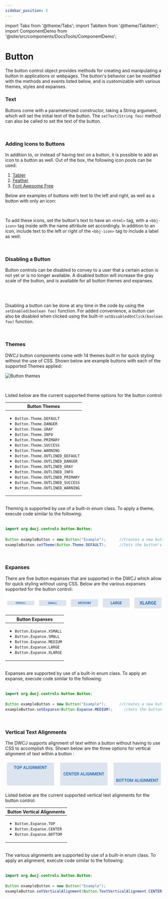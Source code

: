 ```yaml
---
sidebar_position: 5
---
```


import Tabs from '@theme/Tabs';
import TabItem from '@theme/TabItem';
import ComponentDemo from '@site/src/components/DocsTools/ComponentDemo';


# Button

The button control object provides methods for creating and manipulating a button in applications
or webpages. The button's behavior can be modified with the methods and events listed below, and is customizable with various themes, styles and expanses.

### Text

Buttons come with a parameterized constructor, taking a String argument, which will set the initial text of the button. The ```setText(String foo)``` method can also be called to set the text of the button.  

<br />

### Adding Icons to Buttons

In addition to, or instead of having text on a button, it is possible to add an icon to a button as well. Out of the box, the following icon pools can be used:

<ol>
    <li><a href='https://tabler-icons.io/'> Tabler </a></li>
    <li><a href='https://feathericons.com/'> Feather </a></li>
    <li><a href='https://fontawesome.com/'> Font Awesome Free </a></li>
</ol>

Below are examples of buttons with text to the left and right, as well as a button with only an icon:

<ComponentDemo 
path='/demos/button-demos/icon-demo.html' 
showCSS='true' 
javaHighlight='{19-24}'
/>


<!-- ![Adding icons to buttons](./_images/button/button_icons.jpg) d -->
<br />

To add these icons, set the button's text to have an `<html>` tag, with a `<bbj-icon>` tag inside with the name attribute set accordingly. In addition to an icon, include text to the left or right of the `<bbj-icon>` tag to include a label as well:

<!-- ```java
 Button b1 = new Button ("<html><bbj-icon name=\"alien\"></bbj-icon> Icon Left</html>");
 Button b2 = new Button ("<html>Icon Right <bbj-icon name=\"alien\"></bbj-icon></html>");
 Button b3 = new Button ("<html><bbj-icon name=\"alien\"></bbj-icon></html>");
``` -->


<br />

### Disabling a Button

Button controls can be disabled to convey to a user that a certain action is not yet or is no longer available. A disabled button will increase the gray scale of the button, and is available for 
all button themes and expanses. <br/><br/>

<!-- <iframe 
loading="lazy"
src='https://hot.bbx.kitchen/webapp/controlsamples?class=control_demos.buttondemos.ButtonDisable' 
style={{"width": "100%"}}></iframe> -->

<ComponentDemo 
path='/demos/button-demos/button-disabled.html' 
showCSS='true' 
javaC='https://raw.githubusercontent.com/DwcJava/ControlSamples/main/src/main/java/control_demos/buttondemos/ButtonIcon.java'
javaE='https://raw.githubusercontent.com/DwcJava/ControlSamples/main/src/main/java/control_demos/buttondemos/ButtonDisable.java'
javaHighlight='{47-50}'
/>

<!-- ![Disabling a button](./_images/button/button_disable.jpg) -->

<br />

Disabling a button can be done at any time in the code by using the ```setEnabled(boolean foo)``` function. For added convenience, a button can also be disabled when clicked using the built-in ```setDisabledOnClick(boolean foo)``` function.

<br />

### Themes

DWCJ button components come with 14 themes built in for quick styling without the use of CSS.
Shown below are example buttons with each of the supported Themes applied: <br/>

<!-- <iframe 
loading="lazy"
src='https://hot.bbx.kitchen/webapp/controlsamples?class=control_demos.buttondemos.ButtonDemo' 
style={{"width": "100%"}}></iframe> -->

![Button themes](./_images/button/button_themes.jpg)

<br/>

Listed below are the current supported theme options for the button control:<br/>

|Button Themes|
|-|
|<ul><li>```Button.Theme.DEFAULT```</li><li>```Button.Theme.DANGER```</li><li>```Button.Theme.GRAY```</li><li>```Button.Theme.INFO```</li><li>```Button.Theme.PRIMARY```</li><li>```Button.Theme.SUCCESS```</li><li>```Button.Theme.WARNING```</li><li>```Button.Theme.OUTLINED_DEFAULT```</li><li>```Button.Theme.OUTLINED_DANGER```</li><li>```Button.Theme.OUTLINED_GRAY```</li><li>```Button.Theme.OUTLINED_INFO```</li><li>```Button.Theme.OUTLINED_PRIMARY```</li><li>```Button.Theme.OUTLINED_SUCCESS```</li><li>```Button.Theme.OUTLINED_WARNING```</li></ul>|

<br/>Theming is supported by use of a built-in enum class. To apply a theme, execute code similar to the following: <br/><br />

```java
import org.dwcj.controls.button.Button;

Button exampleButton = new Button("Example");      //Creates a new button with the text "example"
exampleButton.setTheme(Button.Theme.DEFAULT);      //Sets the button's theme to be the default theme.
```

<br />

### Expanses
There are five button expanses that are supported in the DWCJ which allow for quick styling without using CSS.
Below are the various expanses supported for the button control: <br/>

<!-- <iframe 
loading="lazy"
src='https://hot.bbx.kitchen/webapp/controlsamples?class=control_demos.buttondemos.ButtonExpanses' 
style={{"width": "100%", "height" : "100px"}}></iframe><br/>
Listed below are the current supported expanse options for the button control:<br/><br/> -->

![Button expanses](./_images/button/button_expanses.jpg)

|Button Expanses|
|-|
|<ul><li>```Button.Expanse.XSMALL```</li><li>```Button.Expanse.SMALL```</li><li>```Button.Expanse.MEDIUM```</li><li>```Button.Expanse.LARGE```</li><li>```Button.Expanse.XLARGE```</li></ul>|

<br/>Expanses are supported by use of a built-in enum class. To apply an expanse, execute code similar to the following: <br/><br />

```java
import org.dwcj.controls.button.Button;

Button exampleButton = new Button("Example");      //Creates a new button with the text "example"
exampleButton.setExpanse(Button.Expanse.MEDIUM);     //Sets the button's expanse to the medium size.
```


<br />

### Vertical Text Alignments

The DWCJ supports alignment of text within a button without having to use CSS to accomplish this.
Shown below are the three options for vertical alignment of text within a button : <br/>

<!-- <iframe 
loading="lazy"
src='https://hot.bbx.kitchen/webapp/controlsamples?class=control_demos.buttondemos.ButtonAlignment' 
style={{"width": "100%", "height" : "120px"}}></iframe> -->

![Button vertical alignments](./_images/button/button_alignment.jpg)

Listed below are the current supported vertical text alignments for the button control:

|Button Vertical Alignments|
|-|
|<ul><li>```Button.Expanse.TOP```</li><li>```Button.Expanse.CENTER```</li><li>```Button.Expanse.BOTTOM```</li></ul>|


<br/>The various alignments are supported by use of a built-in enum class. To apply an alignment, execute code similar to the following: <br/><br/>

```java
import org.dwcj.controls.button.Button;                       

Button exampleButton = new Button("Example");                             //Creates a new button with the text "example"
exampleButton.setVerticalAlignment(Button.TextVerticalAlignment.CENTER);  //Sets the button's theme to be the default theme.
```

<!--  




### Sample Program


This code snippet is a small demonstration program that will create two buttons, each of which has an event attached. The first button will display a modal window with the first and last name that have
been entered into the text boxes, and the second button will clear any text within these boxes.

<iframe
loading="lazy" 
src='https://hot.bbx.kitchen/webapp/controlsamples?class=control_demos.buttondemos.ButtonHelloWorld' 
style={{"width": "450px","height" : "350px"}}></iframe>



<details>
    <summary>Show Code</summary> 


<Tabs>
<TabItem value='Java' label='Java' default>

```java
    import org.dwcj.App;
    import org.dwcj.controls.panels.AppPanel;
    import org.dwcj.controls.label.Label;
    import org.dwcj.controls.textbox.TextBox;
    import org.dwcj.controls.button.Button;
    import org.dwcj.controls.button.events.ButtonClickEvent;

    import org.dwcj.exceptions.DwcAppInitializeException;


    public class HelloWorldJava extends App {
        
        private TextBox edFirstname;
        private TextBox edLastname;

        @Override
        public void run() throws DwcAppInitializeException {


            AppPanel panel = new AppPanel();

            //Initial styling for the application site panel
            panel.setStyle("display", "inline-grid");
            panel.setStyle("grid-template-columns", "1fr 2fr");
            panel.setStyle("gap", "20px");
            panel.setStyle("left", "20px");
            panel.setStyle("top", "20px");
            panel.setStyle("border", "1px dotted");
            panel.setStyle("padding", "10px");
            // Adding some labels and TextBox controls to use in the demonstration
            panel.add(new Label("Firstname:"));
            edFirstname = new TextBox();
            panel.add(edFirstname);
            panel.add(new Label("Lastname:"));
            edLastname = new TextBox("");
            panel.add(edLastname);
    
            //Creating the button and using the parameterized constructor for initial text
            Button helloBtn = new Button("Display Name");

            //adding the button to our application panel
            panel.add(helloBtn);

            //Setting the theme, expanse and text alignment using the Button's enum values
            helloBtn.setTheme(Button.Theme.PRIMARY);
            helloBtn.setExpanse(Button.Expanse.LARGE);
            helloBtn.setVerticalAlignment(Button.TextVerticalAlignment.CENTER);

            //Setting a click event for the first button
            helloBtn.onClick(this::onHelloButtonPush);
        
            //Repeating the above functionality for the second button
            Button deleteBtn = new Button("Clear Text");
            panel.add(deleteBtn);
            deleteBtn.setTheme(Button.Theme.DANGER);
            deleteBtn.setExpanse(Button.Expanse.LARGE);
            deleteBtn.setVerticalAlignment(Button.TextVerticalAlignment.CENTER);
            deleteBtn.onClick(this::onDeleteButtonPush);
            //Styling for both buttons
            helloBtn.setStyle("grid-column", "1 / span 2");
            helloBtn.setStyle("width", "100%");
            deleteBtn.setStyle("grid-column", "1 / span 2");
            deleteBtn.setStyle("width", "100%");
            
        }
            
        //Implementing behavior for the first button
        private void onHelloButtonPush(ButtonClickEvent ev) {
            String text = edFirstname.getText() + " " + edLastname.getText();
            App.msgbox(text, 0, "Hello World");
        } 
        
        //Implementing behavior for the second button
        private void onDeleteButtonPush(ButtonClickEvent ev) {
            edFirstname.setText("");
            edLastname.setText("");
        } 
    }
```
</TabItem>
    
<TabItem value='CSS' label='CSS'>
</TabItem>
</Tabs>

</details>



-->